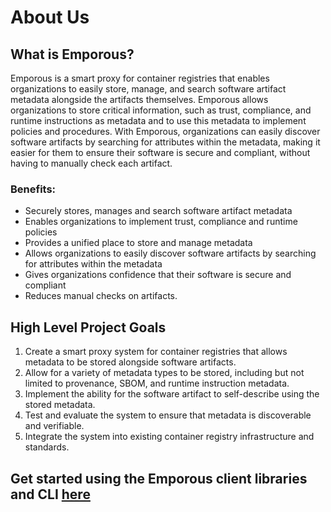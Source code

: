 # About Us

## What is Emporous?

Emporous is a smart proxy for container registries that enables organizations to easily store, manage, and search software artifact metadata alongside the artifacts themselves. Emporous allows organizations to store critical information, such as trust, compliance, and runtime instructions as metadata and to use this metadata to implement policies and procedures. With Emporous, organizations can easily discover software artifacts by searching for attributes within the metadata, making it easier for them to ensure their software is secure and compliant, without having to manually check each artifact.

### Benefits:

- Securely stores, manages and search software artifact metadata
- Enables organizations to implement trust, compliance and runtime policies
- Provides a unified place to store and manage metadata
- Allows organizations to easily discover software artifacts by searching for attributes within the metadata
- Gives organizations confidence that their software is secure and compliant
- Reduces manual checks on artifacts.

## High Level Project Goals

1. Create a smart proxy system for container registries that allows metadata to be stored alongside software artifacts.
2. Allow for a variety of metadata types to be stored, including but not limited to provenance, SBOM, and runtime instruction metadata.
3. Implement the ability for the software artifact to self-describe using the stored metadata.
4. Test and evaluate the system to ensure that metadata is discoverable and verifiable.
5. Integrate the system into existing container registry infrastructure and standards.

## Get started using the Emporous client libraries and CLI [here](https://github.com/emporous/emporous-go) 
